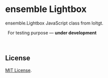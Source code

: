 # ensemble Lightbox

ensemble.Lightbox JavaScript class from loltgt.

 
For testing purpose — **under development**

 

## License

[MIT License](LICENSE).
